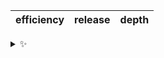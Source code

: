 | efficiency | release | depth |
| :--------: | :-----: | :---: |

<details>
  <summary>✨</summary>
  These words are chosen at random each day. New words will appear here tomorrow morning.
</details>